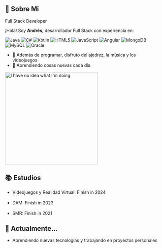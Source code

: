 ## 📌 Sobre Mi

Full Stack Developer
<br>

¡Hola! Soy **Andrés**, desarrollador Full Stack con experiencia en:
<p>
  <img alt="Java" src="https://img.shields.io/badge/-Java-007396?style=flat-square&logo=java&logoColor=white" />
  <img alt="C#" src="https://img.shields.io/badge/-C%23-239120?style=flat-square&logo=c-sharp&logoColor=white" />
  <img alt="Kotlin" src="https://img.shields.io/badge/-Kotlin-0095D5?style=flat-square&logo=kotlin&logoColor=white" />
  <img alt="HTML5" src="https://img.shields.io/badge/-HTML5-E34F26?style=flat-square&logo=html5&logoColor=white" />
  <img alt="JavaScript" src="https://img.shields.io/badge/-JavaScript-F7DF1E?style=flat-square&logo=javascript&logoColor=black" />
  <img alt="Angular" src="https://img.shields.io/badge/-Angular-DD0031?style=flat-square&logo=angular&logoColor=white" />
  <img alt="MongoDB" src="https://img.shields.io/badge/-MongoDB-47A248?style=flat-square&logo=mongodb&logoColor=white" />
  <img alt="MySQL" src="https://img.shields.io/badge/-MySQL-4479A1?style=flat-square&logo=mysql&logoColor=white" />
  <img alt="Oracle" src="https://img.shields.io/badge/-Oracle-F80000?style=flat-square&logo=oracle&logoColor=white" />
</p>

- 🎲 Además de programar, disfruto del ajedrez, la música y los videojuegos
- 🌱 Aprendiendo cosas nuevas cada día.
<img src="https://media1.giphy.com/media/v1.Y2lkPTc5MGI3NjExcnV6dmRtZ2F0bXIwdTg3a3A5bzhxeDNoZTlwN2gwZnlkMzBzeWt2bSZlcD12MV9pbnRlcm5hbF9naWZfYnlfaWQmY3Q9Zw/heIX5HfWgEYlW/giphy.gif" alt="I have no idea what I'm doing" width="300" />

## 📚 Estudios

- Videojuegos y Realidad Virtual: Finish in 2024 
<br><br>
- DAM: Finish in 2023
<br></br>
- SMR: Finish in 2021

## 🎯 Actualmente…

- Aprendiendo nuevas tecnologías y trabajando en proyectos personales
